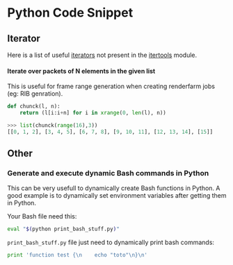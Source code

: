 # Python Code Snippet

## Iterator

Here is a list of useful [iterators](http://pymbook.readthedocs.io/en/latest/igd.html) not present in the [itertools](https://docs.python.org/2/library/itertools.html) module.

#### Iterate over packets of N elements in the given list

This is useful for frame range generation when creating renderfarm jobs (eg: RIB genration).

```python
def chunck(l, n):
    return (l[i:i+n] for i in xrange(0, len(l), n))
```

```python
>>> list(chunck(range(16),3))
[[0, 1, 2], [3, 4, 5], [6, 7, 8], [9, 10, 11], [12, 13, 14], [15]]
```

## Other

### Generate and execute dynamic Bash commands in Python

This can be very usefull to dynamically create Bash functions in Python. A good example is to dynamically set environment variables after getting them in Python.

Your Bash file need this:

```bash
eval "$(python print_bash_stuff.py)"
```

`print_bash_stuff.py` file just need to dynamically print bash commands:

```python
print 'function test {\n    echo "toto"\n}\n'
```
